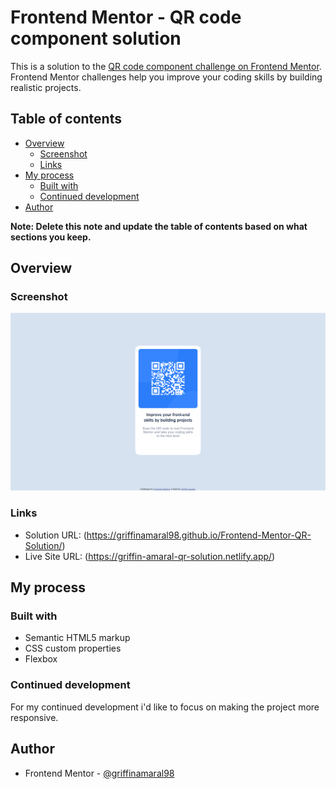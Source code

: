 # Frontend Mentor - QR code component solution

This is a solution to the [QR code component challenge on Frontend Mentor](https://www.frontendmentor.io/challenges/qr-code-component-iux_sIO_H). Frontend Mentor challenges help you improve your coding skills by building realistic projects.

## Table of contents

- [Overview](#overview)
  - [Screenshot](#screenshot)
  - [Links](#links)
- [My process](#my-process)
  - [Built with](#built-with)
  - [Continued development](#continued-development)
- [Author](#author)

**Note: Delete this note and update the table of contents based on what sections you keep.**

## Overview

### Screenshot

![Screenshot of completed challenge](images/screenshot.png)

### Links

- Solution URL: (https://griffinamaral98.github.io/Frontend-Mentor-QR-Solution/)
- Live Site URL: (https://griffin-amaral-qr-solution.netlify.app/)

## My process

### Built with

- Semantic HTML5 markup
- CSS custom properties
- Flexbox

### Continued development

For my continued development i'd like to focus on making the project more responsive.

## Author

- Frontend Mentor - [@griffinamaral98](https://www.frontendmentor.io/profile/griffinamaral98)
